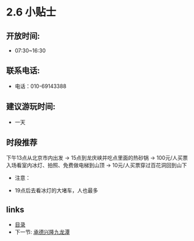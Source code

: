 # 2.6 小贴士

## 开放时间:

* 07:30~16:30

## 联系电话:

* 电话：010-69143388

## 建议游玩时间:

* 一天

## 时段推荐

下午13点从北京市内出发 -> 15点到龙庆峡并吃点里面的热砂锅 -> 100元/人买票入场看室内冰灯、拍照、免费做电梯到山顶 -> 10元/人买票穿过百花洞回到山下

* 注意：
 - 19点后去看冰灯的大堵车，人也最多

## links
  * [目录](<preface.md>)
  * 下一节: [承德兴隆九龙潭](<03.0.md>)